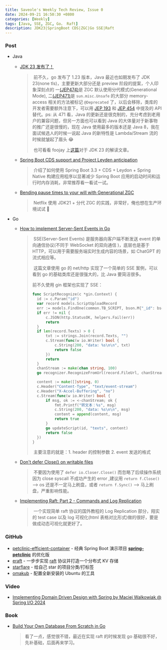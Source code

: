 ```yaml
---
title: Saveole's Weekly Tech Review, Issue 0
date: 2024-09-21 16:50:30 +0800
categories: [Weekly]
tags: [Java, SSE, ZGC, Go， Raft]
description: JDK23|SpringBoot CDS|ZGC|Go SSE|Raft
---
```




### Post

- Java

  - [JDK 23 发布了！](https://jdk.java.net/23/release-notes)

    > ​        前不久，go 发布了 1.23 版本，Java 最近也如期发布了 JDK 23(none tls)，主要更新大部分还是 preview 阶段的提案，个人印象深刻点的 一[(JEP474)](https://openjdk.org/jeps/474)是 ZGC 默认使用分代模式(Generational Mode), 二[(JEP471)](https://openjdk.org/jeps/471)是 `sun.misc.Unsafe` 的大部分 memory-access 相关的方法被标记 `@Deprecated` 了，以后会移除，类库的开发者需要额外注意下，可以用 [JEP 193](https://openjdk.org/jeps/193) 和 [JEP 454](https://openjdk.org/jeps/454) 中提及的 API 替代。ps: 从 471 看，Java 的更新还是很克制的，充分考虑到老用户的兼容问题，但另一方面也可以看到 Java 的大体量对于新事物的推广还是很慢的，现在 Java 使用最多的版本还是 Java 8，我在面试候选人的时候一说起 Java 的新特性是 Lambda/Stream 流的时候就皱起了眉头 😂
    >
    > ​        也可看看 foojay 上[这篇](https://foojay.io/today/java-23-has-arrived-and-it-brings-a-truckload-of-changes/)对于 JDK 23 的解读文章。

  - [Spring Boot CDS support and Project Leyden anticipation](https://spring.io/blog/2024/08/29/spring-boot-cds-support-and-project-leyden-anticipation)

    > ​        介绍了如何使用 Spring Boot 3.3 + CDS + Leydon + Spring Native 构建应用程序以显著减少 Spring Boot 应用的启动时间和运行时内存消耗，非常推荐看一看试一试。

  - [Bending pause times to your will with Generational ZGC](https://netflixtechblog.com/bending-pause-times-to-your-will-with-generational-zgc-256629c9386b)

    > ​        Netflix 使用 JDK21 + 分代 ZGC 的实践，非常好，俺也想在生产环境试试 🐶

- Go

  - [How to implement Server-Sent Events in Go](https://packagemain.tech/p/implementing-server-sent-events-in-go)

    > ​        SSE(Server-Sent Events) 是服务器向客户端不断发送 event 的单向通信协议(不同于 WebSocket 的双向通信 )，底层也是基于 HTTP，可以用于需要服务端实时生成内容的场景，如 ChatGPT 的流式相应等。
    >
    > ​        这篇文章使用 go 的 net/http 实现了一个简单的 SSE 案例，可以看到 go 的基础类库还是很强大的，比 Java 要简洁很多。
    >
    > 前不久使用 gin 框架也实现了 SSE：
    >
    > ```go
    > func ScriptRecognize(c *gin.Context) {
    > 	id := c.Param("id")
    > 	var record models.ScriptUploadRecord
    > 	err := models.FindOne(common.TB_SCRIPT, bson.M{"_id": bson.ObjectIdHex(id)}, nil, &record)
    > 	if err != nil {
    > 		c.JSON(http.StatusOK, helpers.Fail(err))
    > 		return
    > 	}
    > 	if len(record.Texts) > 0 {
    > 		txt := strings.Join(record.Texts, "")
    > 		c.Stream(func(w io.Writer) bool {
    > 			c.String(200, "data: %s\n\n", txt)
    > 			return false
    > 		})
    > 		return
    > 	}
    > 	chanStream := make(chan string, 100)
    > 	go recognizer.RecognizeFromUrl(record.FileUrl, chanStream)
    > 
    > 	content := make([]string, 0)
    > 	c.Header("Content-Type", "text/event-stream")
    > 	c.Header("X-Accel-Buffering", "no")
    > 	c.Stream(func(w io.Writer) bool {
    > 		if msg, ok := <-chanStream; ok {
    > 			fmt.Printf("转文本：%s", msg)
    > 			c.String(200, "data: %s\n\n", msg)
    > 			content = append(content, msg)
    > 			return true
    > 		}
    > 		go updateScript(id, "texts", content)
    > 		return false
    > 	})
    > }
    > ```
    >
    > ​        主要注意的就是：1. header 的控制参数 2. event 发送的格式

  - [Don't defer Close() on writable files](https://www.joeshaw.org/dont-defer-close-on-writable-files/)

    > ​        不要因为使用了 `defer io.Closer.Close()` 而忽略了后续操作系统因为 close syscall 不成功产生的 error ,建议用 `return f.Close()` --> os 还是不一定马上刷盘，或者 `return f.Sync()` --> 马上刷盘，严重影响性能。

  - [Implementing Raft: Part 2 - Commands and Log Replication](https://eli.thegreenplace.net/2020/implementing-raft-part-2-commands-and-log-replication/)

    > ​        一个实现简单 raft 协议的国外教程的 Log Replication 部分，翔实的 test case 以及 log 可视化(html 表格对比形式)做的很好，要是做成动态可视化就更好了。



### GitHub

- [petclinic-efficient-container](https://github.com/sdeleuze/petclinic-efficient-container) - 经典 Spring Boot 演示项目 **[spring-petclinic](https://github.com/spring-projects/spring-petclinic)** 的优化版
- [eraft](https://github.com/eraft-io) - 一步步实现 [raft](https://raft.github.io/) 协议并打造一个分布式 KV 存储
- [starflare](https://github.com/nieheyong/starflare) - 给自己 star 的项目分类/打标签
- [omakub](https://github.com/basecamp/omakub) - 配置全新安装的 Ubuntu 的工具



### Video

- [Implementing Domain Driven Design with Spring by Maciej Walkowiak @ Spring I/O 2024](https://www.youtube.com/watch?v=VGhg6Tfxb60)



### Book

- [Build Your Own Database From Scratch in Go](https://build-your-own.org/database/)

  > 看了一点，感觉很不错，最近在实现 raft 的时候发现 go 基础很不好，先补基础，后面再来学习。

  